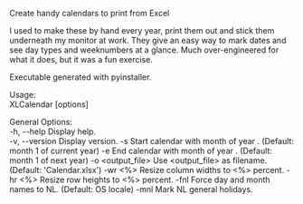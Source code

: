 Create handy calendars to print from Excel

I used to make these by hand every year, print them out and stick them underneath my monitor at work. They give an easy
way to mark dates and see day types and weeknumbers at a glance. Much over-engineered for what it does, but it was a
fun exercise.

Executable generated with pyinstaller.

Usage:  
    XLCalendar [options]

General Options:  
    -h, --help          Display help.  
    -v, --version       Display version.
    -s <M> <YYYY>       Start calendar with month <M> of year <YYYY>. (Default: month 1 of current year)
    -e <M> <YYYY>       End calendar with month <M> of year <YYYY>. (Default: month 1 of next year)
    -o <output_file>    Use <output_file> as filename. (Default: 'Calendar.xlsx')
    -wr <%>             Resize column widths to <%> percent.
    -hr <%>             Resize row heights to <%> percent.
    -fnl                Force day and month names to NL. (Default: OS locale)
    -mnl                Mark NL general holidays.